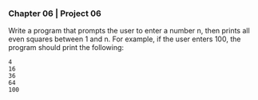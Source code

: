 ### Chapter 06 | Project 06
Write a program that prompts the user to enter a number n, then prints all even squares
between 1 and n. For example, if the user enters 100, the program should print the following:
```
4
16
36
64
100
```
